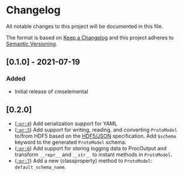 # Changelog
All notable changes to this project will be documented in this file.

The format is based on [Keep a Changelog](https://keepachangelog.com/en/1.0.0/) and this project adheres to [Semantic Versioning](https://semver.org/spec/v2.0.0.html).

## [0.1.0] - 2021-07-19
### Added

- Initial release of cmselemental

## [0.2.0]

- ([`:pr:4`](https://github.com/MolSSI/cmselemental/pull/4)) Add serialization support for YAML
- ([`:pr:5`](https://github.com/MolSSI/cmselemental/pull/5)) Add support for writing, reading. and converting `ProtoModel` to/from HDF5 based on the [HDF5/JSON](https://hdf5-json.readthedocs.io) specification. Add `$schema` keyword to the generated `ProtoModel` schema.
- ([`:pr:6`](https://github.com/MolSSI/cmselemental/pull/6)) Add support for storing logging data to ProcOutput and transform `__repr__` and `__str__` to instant methods in `ProtoModel`.
- ([`:pr:7`](https://github.com/MolSSI/cmselemental/pull/7)) Add a new (classproperty) method to `ProtoModel`: `default_schema_name`.

